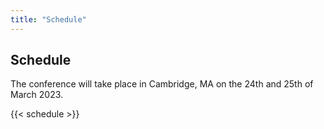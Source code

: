 ```yaml
---
title: "Schedule"
---
```


## Schedule

The conference will take place in Cambridge, MA on the 24th and 25th of March 2023.

{{< schedule >}}

